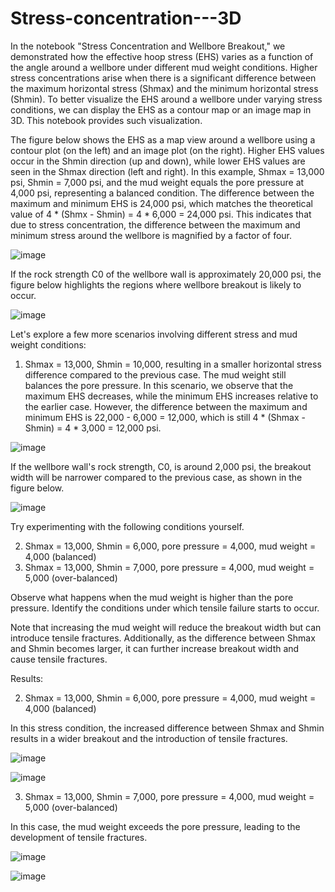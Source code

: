 # Stress-concentration---3D

In the notebook "Stress Concentration and Wellbore Breakout," we demonstrated how the effective hoop stress (EHS) varies as a function of the angle around a wellbore under different mud weight conditions. Higher stress concentrations arise when there is a significant difference between the maximum horizontal stress (Shmax) and the minimum horizontal stress (Shmin). To better visualize the EHS around a wellbore under varying stress conditions, we can display the EHS as a contour map or an image map in 3D. This notebook provides such visualization.

The figure below shows the EHS as a map view around a wellbore using a contour plot (on the left) and an image plot (on the right). Higher EHS values occur in the Shmin direction (up and down), while lower EHS values are seen in the Shmax direction (left and right). In this example, Shmax = 13,000 psi, Shmin = 7,000 psi, and the mud weight equals the pore pressure at 4,000 psi, representing a balanced condition. The difference between the maximum and minimum EHS is 24,000 psi, which matches the theoretical value of 4 * (Shmx - Shmin) = 4 * 6,000 = 24,000 psi. This indicates that due to stress concentration, the difference between the maximum and minimum stress around the wellbore is magnified by a factor of four.

![image](https://github.com/user-attachments/assets/948b51b3-ed52-4e2d-af5e-9a1982c010f5)

If the rock strength C0 of the wellbore wall is approximately 20,000 psi, the figure below highlights the regions where wellbore breakout is likely to occur.

![image](https://github.com/user-attachments/assets/5d10eb67-01b6-4112-a8c4-d224f0c3baf2)

Let's explore a few more scenarios involving different stress and mud weight conditions:

1. Shmax = 13,000, Shmin = 10,000, resulting in a smaller horizontal stress difference compared to the previous case. The mud weight still balances the pore pressure. In this scenario, we observe that the maximum EHS decreases, while the minimum EHS increases relative to the earlier case. However, the difference between the maximum and minimum EHS is 22,000 - 6,000 = 12,000, which is still 4 * (Shmax - Shmin) = 4 * 3,000 = 12,000 psi.

![image](https://github.com/user-attachments/assets/4fc842e9-45d5-488f-ae31-0760e0941ca8)

If the wellbore wall's rock strength, C0, is around 2,000 psi, the breakout width will be narrower compared to the previous case, as shown in the figure below.

![image](https://github.com/user-attachments/assets/da9d0a3f-7b5e-4915-b3df-7214483121f1)

Try experimenting with the following conditions yourself.

2. Shmax = 13,000, Shmin = 6,000, pore pressure = 4,000, mud weight = 4,000 (balanced)
3. Shmax = 13,000, Shmin = 7,000, pore pressure = 4,000, mud weight = 5,000 (over-balanced)

Observe what happens when the mud weight is higher than the pore pressure. Identify the conditions under which tensile failure starts to occur.

Note that increasing the mud weight will reduce the breakout width but can introduce tensile fractures. Additionally, as the difference between Shmax and Shmin becomes larger, it can further increase breakout width and cause tensile fractures.



Results:

2. Shmax = 13,000, Shmin = 6,000, pore pressure = 4,000, mud weight = 4,000 (balanced)

In this stress condition, the increased difference between Shmax and Shmin results in a wider breakout and the introduction of tensile fractures.

![image](https://github.com/user-attachments/assets/cfe658fe-d676-455e-a109-f724c4725ebd)

![image](https://github.com/user-attachments/assets/74798016-fb00-421f-9b9d-9ff056dfca61)

3. Shmax = 13,000, Shmin = 7,000, pore pressure = 4,000, mud weight = 5,000 (over-balanced)

In this case, the mud weight exceeds the pore pressure, leading to the development of tensile fractures.

![image](https://github.com/user-attachments/assets/3f12a518-a490-4434-9fa7-47faddea399d)

![image](https://github.com/user-attachments/assets/c53b603e-495e-4bb3-b654-41a00d19b45f)


